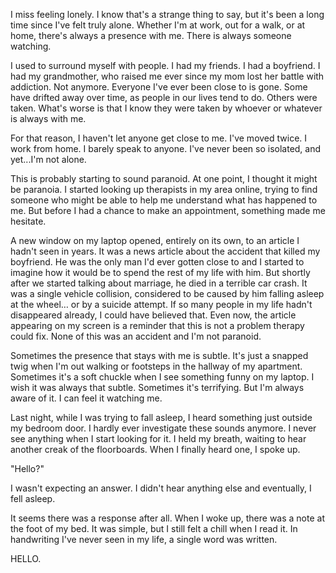 I miss feeling lonely. I know that's a strange thing to say, but it's been a long time since I've felt truly alone. Whether I'm at work, out for a walk, or at home, there's always a presence with me. There is always someone watching. 


I used to surround myself with people. I had my friends. I had a boyfriend. I had my grandmother, who raised me ever since my mom lost her battle with addiction. Not anymore. Everyone I've ever been close to is gone. Some have drifted away over time, as people in our lives tend to do. Others were taken. What's worse is that I know they were taken by whoever or whatever is always with me. 


For that reason, I haven't let anyone get close to me. I've moved twice. I work from home. I barely speak to anyone. I've never been so isolated, and yet...I'm not alone. 


This is probably starting to sound paranoid. At one point, I thought it might be paranoia. I started looking up therapists in my area online, trying to find someone who might be able to help me understand what has happened to me. But before I had a chance to make an appointment, something made me hesitate. 


A new window on my laptop opened, entirely on its own, to an article I hadn't seen in years. It was a news article about the accident that killed my boyfriend. He was the only man I'd ever gotten close to and I started to imagine how it would be to spend the rest of my life with him. But shortly after we started talking about marriage, he died in a terrible car crash. It was a single vehicle collision, considered to be caused by him falling asleep at the wheel… or by a suicide attempt. If so many people in my life hadn't disappeared already, I could have believed that. Even now, the article appearing on my screen is a reminder that this is not a problem therapy could fix. None of this was an accident and I'm not paranoid. 


Sometimes the presence that stays with me is subtle. It's just a snapped twig when I'm out walking or footsteps in the hallway of my apartment. Sometimes it's a soft chuckle when I see something funny on my laptop. I wish it was always that subtle. Sometimes it's terrifying. But I'm always aware of it. I can feel it watching me. 


Last night, while I was trying to fall asleep, I heard something just outside my bedroom door. I hardly ever investigate these sounds anymore. I never see anything when I start looking for it. I held my breath, waiting to hear another creak of the floorboards. When I finally heard one, I spoke up. 


"Hello?"


I wasn't expecting an answer. I didn't hear anything else and eventually, I fell asleep. 


It seems there was a response after all. When I woke up, there was a note at the foot of my bed. It was simple, but I still felt a chill when I read it. In handwriting I've never seen in my life, a single word was written. 


HELLO. 